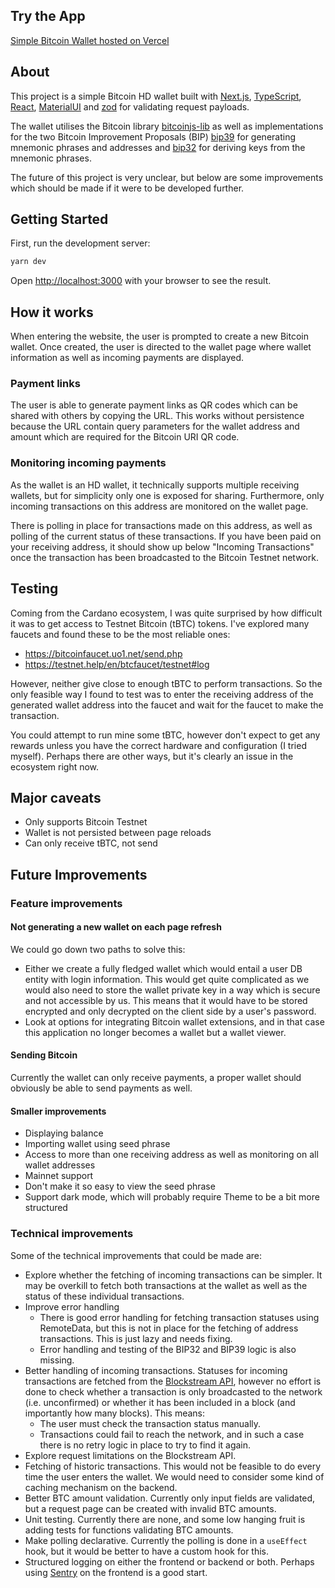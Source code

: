 ## Try the App

[Simple Bitcoin Wallet hosted on Vercel](https://simple-bitcoin-wallet.vercel.app/onboarding)

## About

This project is a simple Bitcoin HD wallet built with [Next.js](https://nextjs.org), [TypeScript](https://www.typescriptlang.org/), [React](https://react.dev/), [MaterialUI](https://mui.com/material-ui/) and [zod](https://zod.dev/) for validating request payloads.

The wallet utilises the Bitcoin library [bitcoinjs-lib](https://github.com/bitcoinjs/bitcoinjs-lib) as well as implementations for the two Bitcoin Improvement Proposals (BIP) [bip39](https://github.com/bitcoinjs/bip39) for generating mnemonic phrases and addresses and [bip32](https://github.com/bitcoinjs/bip32) for deriving keys from the mnemonic phrases.

The future of this project is very unclear, but below are some improvements which should be made if it were to be developed further.

## Getting Started

First, run the development server:

```bash
yarn dev
```

Open [http://localhost:3000](http://localhost:3000) with your browser to see the result.

## How it works

When entering the website, the user is prompted to create a new Bitcoin wallet. Once created, the user is directed to the wallet page where wallet information as well as incoming payments are displayed.

### Payment links

The user is able to generate payment links as QR codes which can be shared with others by copying the URL. This works without persistence because the URL contain query parameters for the wallet address and amount which are required for the Bitcoin URI QR code.

### Monitoring incoming payments

As the wallet is an HD wallet, it technically supports multiple receiving wallets, but for simplicity only one is exposed for sharing. Furthermore, only incoming transactions on this address are monitored on the wallet page.

There is polling in place for transactions made on this address, as well as polling of the current status of these transactions. If you have been paid on your receiving address, it should show up below "Incoming Transactions" once the transaction has been broadcasted to the Bitcoin Testnet network.

## Testing

Coming from the Cardano ecosystem, I was quite surprised by how difficult it was to get access to Testnet Bitcoin (tBTC) tokens. I've explored many faucets and found these to be the most reliable ones:

- https://bitcoinfaucet.uo1.net/send.php
- https://testnet.help/en/btcfaucet/testnet#log

However, neither give close to enough tBTC to perform transactions. So the only feasible way I found to test was to enter the receiving address of the generated wallet address into the faucet and wait for the faucet to make the transaction.

You could attempt to run mine some tBTC, however don't expect to get any rewards unless you have the correct hardware and configuration (I tried myself). Perhaps there are other ways, but it's clearly an issue in the ecosystem right now.

## Major caveats

- Only supports Bitcoin Testnet
- Wallet is not persisted between page reloads
- Can only receive tBTC, not send

## Future Improvements

### Feature improvements

#### Not generating a new wallet on each page refresh

We could go down two paths to solve this:

- Either we create a fully fledged wallet which would entail a user DB entity with login information. This would get quite complicated as we would also need to store the wallet private key in a way which is secure and not accessible by us. This means that it would have to be stored encrypted and only decrypted on the client side by a user's password.
- Look at options for integrating Bitcoin wallet extensions, and in that case this application no longer becomes a wallet but a wallet viewer.

#### Sending Bitcoin

Currently the wallet can only receive payments, a proper wallet should obviously be able to send payments as well.

#### Smaller improvements

- Displaying balance
- Importing wallet using seed phrase
- Access to more than one receiving address as well as monitoring on all wallet addresses
- Mainnet support
- Don't make it so easy to view the seed phrase
- Support dark mode, which will probably require Theme to be a bit more structured

### Technical improvements

Some of the technical improvements that could be made are:

- Explore whether the fetching of incoming transactions can be simpler. It may be overkill to fetch both transactions at the wallet as well as the status of these individual transactions.
- Improve error handling
  - There is good error handling for fetching transaction statuses using RemoteData, but this is not in place for the fetching of address transactions. This is just lazy and needs fixing.
  - Error handling and testing of the BIP32 and BIP39 logic is also missing.
- Better handling of incoming transactions. Statuses for incoming transactions are fetched from the [Blockstream API](https://blockstream.info/), however no effort is done to check whether a transaction is only broadcasted to the network (i.e. unconfirmed) or whether it has been included in a block (and importantly how many blocks). This means:
  - The user must check the transaction status manually.
  - Transactions could fail to reach the network, and in such a case there is no retry logic in place to try to find it again.
- Explore request limitations on the Blockstream API.
- Fetching of historic transactions. This would not be feasible to do every time the user enters the wallet. We would need to consider some kind of caching mechanism on the backend.
- Better BTC amount validation. Currently only input fields are validated, but a request page can be created with invalid BTC amounts.
- Unit testing. Currently there are none, and some low hanging fruit is adding tests for functions validating BTC amounts.
- Make polling declarative. Currently the polling is done in a `useEffect` hook, but it would be better to have a custom hook for this.
- Structured logging on either the frontend or backend or both. Perhaps using [Sentry](https://sentry.io/welcome/) on the frontend is a good start.
